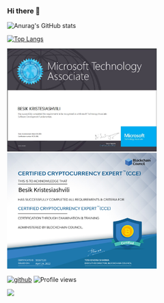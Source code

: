 ### Hi there 👋

<!--
**bkristesiashvili/bkristesiashvili** is a ✨ _special_ ✨ repository because its `README.md` (this file) appears on your GitHub profile.

Here are some ideas to get you started:

- 🔭 I’m currently working on ...
- 🌱 I’m currently learning ...
- 👯 I’m looking to collaborate on ...
- 🤔 I’m looking for help with ...
- 💬 Ask me about ...
- 📫 How to reach me: ...
- 😄 Pronouns: ...
- ⚡ Fun fact: ...
-->
![Anurag's GitHub stats](https://github-readme-stats.vercel.app/api?username=bkristesiashvili&show_icons=true&theme=tokyonight)


[![Top Langs](https://github-readme-stats.vercel.app/api/top-langs/?username=bkristesiashvili&layout=compact&theme=tokyonight)](https://github.com/bkristesiashvili/github-readme-stats)

[<img src="https://github.com/bkristesiashvili/bkristesiashvili/blob/main/163324302_2595826237376576_4554714125109321727_n.jpg" width=350 />][1]
[<img src="https://github.com/bkristesiashvili/bkristesiashvili/blob/main/166365752848.png" width=350 />][2]

[<img src='https://cdn.jsdelivr.net/npm/simple-icons@3.0.1/icons/github.svg' alt='github' height='18'>](https://github.com/bkristesiashvili)
![Profile views](https://gpvc.arturio.dev/bkristesiashvili)

[1]: https://www.credly.com/badges/3aeaea44-9410-40cf-add6-8b7917da88b0
[2]: https://www.credential.net/3f693fea-3de0-4edc-be32-7556c60b5cc3

<div>
  <a href="https://www.linkedin.com/in/besik-kristesiashvili/" target="_blank"><img src="https://img.shields.io/badge/-LinkedIn-%230077B5?style=for-the-badge&logo=linkedin&logoColor=white" target="_blank"></a>
</div>
